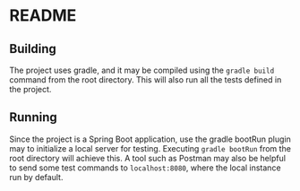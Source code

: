 # README

## Building
The project uses gradle, and it may be compiled using the `gradle build` command from the root directory.
This will also run all the tests defined in the project.

## Running
Since the project is a Spring Boot application, use the gradle bootRun plugin may to initialize a local server for testing.
Executing `gradle bootRun` from the root directory will achieve this.
A tool such as Postman may also be helpful to send some test commands to `localhost:8080`, where the local instance run by default. 